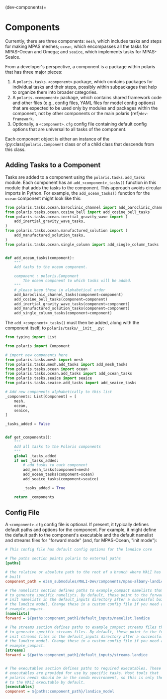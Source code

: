 (dev-components)=

# Components

Currently, there are three components: `mesh`, which includes tasks and steps
for making MPAS meshes; `ocean`, which encompasses all the tasks
for MPAS-Ocean and Omega; and `seaice`, which implements tasks for MPAS-Seaice.

From a developer's perspective, a component is a package within polaris
that has three major pieces:

1. A `polaris.tasks.<component>` package, which contains packages for
   individual tasks and their steps, possibly within subpackages that help to
   organize them into broader categories.
2. A `polaris.<component>` package, which contains shared framework code and
   other files (e.g., config files, YAML files for model config options) that
   are expected to be used only by modules and packages within the component,
   not by other components or the main polaris {ref}`dev-framework`.
3. Optionally, a `<component>.cfg` config file containing default config
   options that are universal to all tasks of the component.

Each component object is either an instance of the
{py:class}`polaris.Component` class or of a child class that descends from this
class.

## Adding Tasks to a Component

Tasks are added to a component using the `polaris.tasks.add_tasks` module.
Each component has an `add_<component>_tasks()` function in this module that
adds the tasks to the component. This approach avoids circular imports in
Python. For example, the `add_ocean_tasks()` function for the `ocean` component
might look like this:

```python
from polaris.tasks.ocean.baroclinic_channel import add_baroclinic_channel_tasks
from polaris.tasks.ocean.cosine_bell import add_cosine_bell_tasks
from polaris.tasks.ocean.inertial_gravity_wave import (
    add_inertial_gravity_wave_tasks,
)
from polaris.tasks.ocean.manufactured_solution import (
    add_manufactured_solution_tasks,
)
from polaris.tasks.ocean.single_column import add_single_column_tasks


def add_ocean_tasks(component):
    """
    Add tasks to the ocean component.

    component : polaris.Component
        The ocean component to which tasks will be added.
    """
    # please keep these in alphabetical order
    add_baroclinic_channel_tasks(component=component)
    add_cosine_bell_tasks(component=component)
    add_inertial_gravity_wave_tasks(component=component)
    add_manufactured_solution_tasks(component=component)
    add_single_column_tasks(component=component)
```

The `add_<component>_tasks()` must then be added, along with the component
itself, to `polaris/tasks/__init__.py`:
```python
from typing import List

from polaris import Component

# import new components here
from polaris.tasks.mesh import mesh
from polaris.tasks.mesh.add_tasks import add_mesh_tasks
from polaris.tasks.ocean import ocean
from polaris.tasks.ocean.add_tasks import add_ocean_tasks
from polaris.tasks.seaice import seaice
from polaris.tasks.seaice.add_tasks import add_seaice_tasks

# Add new components alphabetically to this list
_components: List[Component] = [
    mesh,
    ocean,
    seaice,
]

_tasks_added = False


def get_components():
    """
    Add all tasks to the Polaris components
    """
    global _tasks_added
    if not _tasks_added:
        # add tasks to each component
        add_mesh_tasks(component=mesh)
        add_ocean_tasks(component=ocean)
        add_seaice_tasks(component=seaice)

        _tasks_added = True

    return _components
```

## Config File

A `<component>.cfg` config file is optional. If present, it typically defines
default paths and options for the component. For example, it might define the
default path to the component's executable and the default namelist and streams
files for "forward mode" (and, for MPAS-Ocean, "init mode"):

```cfg
# This config file has default config options for the landice core

# The paths section points polaris to external paths
[paths]

# the relative or absolute path to the root of a branch where MALI has been
# built
component_path = e3sm_submodules/MALI-Dev/components/mpas-albany-landice

# The namelists section defines paths to example_compact namelists that will be used
# to generate specific namelists. By default, these point to the forward and
# init namelists in the default_inputs directory after a successful build of
# the landice model. Change these in a custom config file if you need a different
# example_compact.
[namelists]
forward = ${paths:component_path}/default_inputs/namelist.landice

# The streams section defines paths to example_compact streams files that will be used
# to generate specific streams files. By default, these point to the forward and
# init streams files in the default_inputs directory after a successful build of
# the landice model. Change these in a custom config file if you need a different
# example_compact.
[streams]
forward = ${paths:component_path}/default_inputs/streams.landice


# The executables section defines paths to required executables. These
# executables are provided for use by specific tasks. Most tools that
# polaris needs should be in the conda environment, so this is only the path
# to the MALI executable by default.
[executables]
component = ${paths:component_path}/landice_model
```
